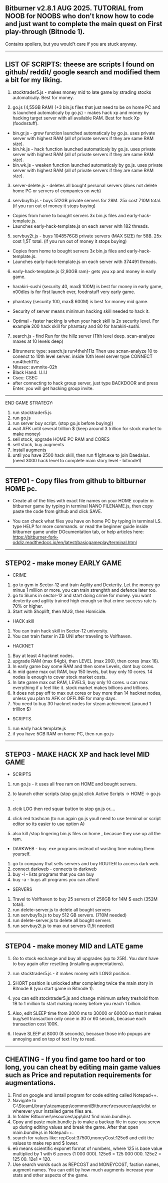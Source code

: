   Bitburner v2.8.1 AUG 2025.
  TUTORIAL from NOOB for NOOBS who don't know how to code and just want to complete the main quest on First play-through (Bitnode 1).
--------------------------------------------------------------  
  Contains spoilers, but you would't care if you are stuck anyway.
  
--------------------------------------------------------------

  
  LIST OF SCRIPTS: theese are scripts I found on github/ reddit/ google search and modified them a bit for my liking.
--------------------------------------------------------------

1. stocktrader5.js  - makes money mid to late game by strading stocks automaticaly. Best for money.

2. go.js (4,55GB RAM) (+3 bin.js files that just need to be on home PC and is launched automaticaly by go.js) - makes hack xp and money by hacking target server with all available RAM. Best for hack Xp (foodnstuff).
- bin.gr.js - grow function launched automaticaly by go.js. uses private server with highest RAM (all of private servers if they are same RAM size).
- bin.hk.js - hack function launched automaticaly by go.js. uses private server with highest RAM (all of private servers if they are same RAM size).
- bin.wk.js - weaken function launched automaticaly by go.js. uses private server with highest RAM (all of private servers if they are same RAM size).

3. server-delete.js - deletes all bought personal servers (does not delete home PC or servers of companies on web)

4. servbuy1b.js - buys 512GB private servers for 28M. 25x cost 710M total. (if you run out of money it stops buying)
- Copies from home to bought servers 3x bin.js files and early-hack-template.js.
- Launches early-hack-template.js on each server with 182 threads.

5. servbuy2t.js - buys 1048576GB private servers (MAX SIZE) for 58B. 25x cost 1,5T total. (if you run out of money it stops buying)
- Copies from home to bought servers 3x bin.js files and early-hack-template.js.
- Launches early-hack-template.js on each server with 374491 threads.

6. early-hack-template.js (2,80GB ram)- gets you xp and money in early game.
- harakiri-sushi (security 40, max$ 100M) is best for money in early game, n00dles is for first launch ever, foodnstuff very early game.
- phantasy (security 100, max$ 600M) is best for money mid game. 

- Security of server means minimum hacking skill needed to hack it.
- Optimal - faster hacking is when your hack skill is 2x security level. For example 200 hack skill for phantasy and 80 for harakiri-sushi.

7. search.js - find Run for the hillz server (11th level deep. scan-analyze maxes at 10 levels deep)
- Bitrunners: type: search.js run4theh111z  Then use scnan-analyze 10 to conenct to 10th level server. inside 10th level server type CONNECT run4theh111z
- NItesec: avmnite-02h
- Black Hand: I.I.I.I
- Csec: CSEC
- after connecting to hack group server, just type BACKDOOR and press Enter. you will get hacking group invite.

--------------------------------------------------------------


  END GAME STRATEGY: 
1. run stocktrader5.js
2. run go.js
3. run server buy script. (stop go.js before buying))
4. wait AFK until several trillion $ (keep around 3 trillion for stock market to make money)
5. sell stock, upgrade HOME PC RAM and CORES
6. sell stock, buy augments
7. install augments
8. until you have 2500 hack skill, then run fl1ght.exe to join Daedalus. (need 3000 hack level to complete main story level - bitnode1)
   

--------------------------------------------------------------


  STEP01 - Copy files from github to bitburner HOME pc.
--------------------------------------------------------------

- Create all of the files with exact file names on your HOME coputer in bitburner game by typing in terminal NANO FILENAME.js, then copy paste the code from github and click SAVE.

- You can check what files you have on home PC by typing in terminal LS. type HELP for more commands. or read the beginner guide inside bitburner game under DOcumentation tab,
or help articles here: https://bitburner-fork-oddiz.readthedocs.io/en/latest/basicgameplay/terminal.html


--------------------------------------------------------------


  STEP02 - make money EARLY GAME
--------------------------------------------------------------

- CRIME
1. go to gym in Sector-12 and train Agility and Dexterity. Let the money go minus 1 million or more. you can train strenghth and defence later too.
2. go to Slums in sector-12 and start doing crime for money. you want dexterity and agility trained high enough so that crime success rate is 70% or higher.
3. Start with Shoplift, then MUG, then Homicide.


- HACK skill
1. You can train hack skill in Sector-12 university.
2. You can train faster in ZB UNI after traveling to Volfhaven.


- HACKNET
1. Buy at least 4 hacknet nodes.
2. upgrade RAM (max 64gb), then LEVEL (max 200), then cores (max 16).
3. In early game buy some RAM and then some Levels, dont buy cores.
4. In mid game max out RAM, buy 150 levels, but buy only 10 cores. 14 nodes is enough to cover stock market costs.
5. In late game max out RAM, LEVELS, buy only 10 cores. u can max everything if u feel like it. stock market makes billions and trillions.
6. It does not pay off to max out cores or buy more than 14 hacknet nodes, unless you plan to AFK or OFFLINE for many days. 
7. You need to buy 30 hacknet nodes for steam achievment (around 1 trillion $)


- SCRIPTS.
1. run early hack template.js
2. if you have 5GB RAM on home PC, then run go.js


--------------------------------------------------------------


  STEP03 - MAKE HACK XP and hack level MID GAME
--------------------------------------------------------------

- SCRIPTS
1. run go.js - it uses all free ram on HOME and bought servers. 

2. to launch other scripts (stop go.js):click Active Scripts -> HOME -> go.js . 
3. clcik LOG then red squar button to stop go.js  or....
4. click red trashcan (to run again go.js youll need to use terminal or script editor so its easier to use option A)
5. also kill /stop lingering bin.js files on home , becasue they use up all the ram.


- DARKWEB - buy .exe programs instead of wasting time making them yourself.

1. go to company that sells servers and buy ROUTER to access dark web.
2. connect darkweb - connects to darkweb
3. buy -l - lists programs that you can buy
4. buy -a - buys all programs you can afford


- SERVERS
1. Travel to Volfhaven to buy 25 servers of 256GB for 14M $ each (352M total).
2. run delete-server.js to delete all bought servers
3. run servbuy1b.js to buy 512 GB servers. (710M needed)
4. run delete-server.js to delete all bought servers
5. run servbuy2t.js to max out servers (1,5t needed)



--------------------------------------------------------------



  STEP04 - make money MID and LATE game
--------------------------------------------------------------
  
1. Go to stock exchange and buy all upgrades (up to 25B). You dont have to buy again after resetting (installing augmentations).

2. run stocktrader5.js - it makes money with LONG position.

3. SHORT position is unlocked after completing twice the main story in Bitnode 8 (you start game in Bitnode 1).
4. you can edit stocktrader5.js and change minimum safety treshold from 1B to 1 million to start making money before you reach 1 billion.
5. Also, edit SLEEP time from 2000 ms to 30000 or 60000 so that it makes buy/sell transaction only once in 30 or 60 secods, becasue each transaction cost 100K.
6. I leave  SLEEP at 8000 (8 seconds), becasue those info popups are annoying and on top of text I try to read.



--------------------------------------------------------------

  CHEATING - If you find game too hard or too long, you can cheat by editing main game values such as Price and reputation requirements for augmentations.
--------------------------------------------------------------

1. Find on google and isntall program for code editing called Notepad++.
2. Navigate to C:\SteamLibrary\steamapps\common\Bitburner\resources\app\dist or wherever your installed game files are.
3. In folder Bitburner\resources\app\dist find main.bundle.js
4. Cpoy and paste main.bundle.js to make a backup file in case you screw up during editing values and break the game. After that open main.bundle.js in Notepad++.
5. search for values like: repCost:37500,moneyCost:125e6 and edit the values to  make rep and $ lower.
6. e6 means scientific exponet format of numbers, where 125 is base value multiplied by 1 with 6 zeroes (1 000 000). 125e6 = 125 000 000. 125e2 = 125 00. 12e1 = 120.
7. Use search words such as REPCOST and MONEYCOST, faction names, augment names. You can edit by how much augments increase your stats and other aspects of the game.
